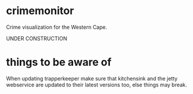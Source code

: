 # crimemonitor

Crime visualization for the Western Cape.

UNDER CONSTRUCTION

# things to be aware of

When updating trapperkeeper make sure that kitchensink and the jetty webservice are updated to their latest versions too, else things may break.
